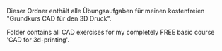 Dieser Ordner enthält alle Übungsaufgaben für meinen kostenfreien "Grundkurs CAD für den 3D Druck".

Folder contains all CAD exercises for my completely FREE basic course 'CAD for 3d-printing'.
